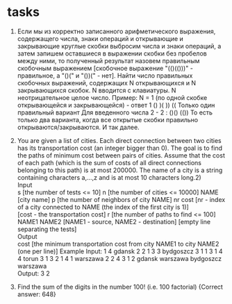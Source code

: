 # tasks
 1. Если мы из корректно записанного арифметического выражения, содержащего числа, знаки операций и открывающие и закрывающие круглые скобки выбросим числа и знаки операций, а затем запишем оставшиеся в выражении скобки без пробелов между ними, то полученный результат назовем правильным скобочным выражением [скобочное выражение "(()(()))" - правильное, а "()(" и "())(" - нет]. Найти число правильных скобочных выражений, содержащих N открывающихся и N закрывающихся скобок. N вводится с клавиатуры. N неотрицательное целое число.  Пример: N =  1 (по одной скобке открывающейся и закрывающейся) - ответ 1 () )( )) (( Только один правильный вариант  Для введенного числа 2 - 2 : ()() (()) То есть только два варианта, когда все открытые скобки правильно открываются/закрываются. И так далее.  
 
 
 2. You are given a list of cities. Each direct connection between two cities has its transportation cost (an integer bigger than 0). The goal is to find the paths of minimum cost between pairs of cities. Assume that the cost of each path (which is the sum of costs of all direct connections belonging to this path) is at most 200000. The name of a city is a string containing characters a,...,z and is at most 10 characters long.2)    
 Input  
 s [the number of tests &lt;= 10] 
 n [the number of cities &lt;= 10000] 
 NAME [city name] p [the number of neighbors of city NAME]
 nr cost [nr - index of a city connected to NAME (the index of the first city is 1)]          
 [cost - the transportation cost]
 r [the number of paths to find &lt;= 100] 
 NAME1 NAME2 [NAME1 - source, NAME2 - destination] 
 [empty line separating the tests]  
 Output  
 cost [the minimum transportation cost from city NAME1 to city NAME2 (one per line)] 
 Example  Input: 1 4 gdansk 2 2 1 3 3 bydgoszcz 3 1 1 3 1 4 4 torun 3 1 3 2 1 4 1 warszawa 2 2 4 3 1 2 gdansk warszawa bydgoszcz warszawa  
 Output: 3 2   
 
 
 3. Find the sum of the digits in the number 100! (i.e. 100 factorial)  {Correct answer: 648}
